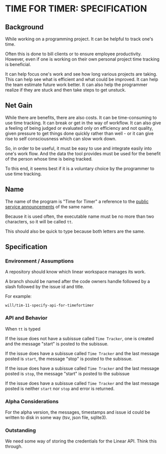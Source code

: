 # TIME FOR TIMER: SPECIFICATION

## Background

While working on a programming project. It can be helpful to track one's time.

Often this is done to bill clients or to ensure employee productivity. However, even if one is working on their own personal project time tracking is beneficial.

It can help focus one's work and see how long various projects are taking. This can help see what is efficient and what could be improved. It can help the team estimate future work better. It can also help the programmer realize if they are stuck and then take steps to get unstuck.

## Net Gain

While there are benefits, there are also costs. It can be time-consuming to use time tracking. It can break or get in the way of workflow. It can also give a feeling of being judged or evaluated only on efficiency and not quality, given pressure to get things done quickly rather than well - or it can give rise to self consciousness which can slow work down.

So, in order to be useful, it must be easy to use and integrate easily into one's work flow. And the data the tool provides must be used for the benefit of the person whose time is being tracked.

To this end, it seems best if it is a voluntary choice by the programmer to use time tracking.

## Name

The name of the program is "Time for Timer" a reference to the [public service announcements](https://en.wikipedia.org/wiki/Time_for_Timer) of the same name.

Because it is used often, the executable name must be no more than two characters, so it will be called `tt`.

This should also be quick to type because both letters are the same.

## Specification

### Environment / Assumptions

A repository should know which linear workspace manages its work.

A branch should be named after the code owners handle followed by a slash followed by the issue id and title.

For example:

    will/tim-11-specify-api-for-timefortimer

### API and Behavior

When `tt` is typed

If the issue does not have a subissue called `Time Tracker`, one is created and the message "start" is posted to the subissue.

If the issue does have a subissue called `Time Tracker` and the last message posted is `start`, the message "stop" is posted to the subissue.

If the issue does have a subissue called `Time Tracker` and the last message posted is `stop`, the message "start" is posted to the subissue

If the issue does have a subissue called `Time Tracker` and the last message posted is neither `start` nor `stop` and error is returned.

### Alpha Considerations

For the alpha version, the messages, timestamps and issue id could be written to disk in some way (tsv, json file, sqlite3).

### Outstanding

We need some way of storing the credentials for the Linear API. Think this through.
